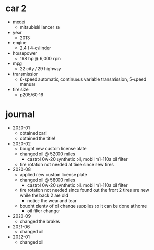# car 2

- model
  - mitsubishi lancer se
- year
  - 2013
- engine
  - 2.4 l 4-cylinder
- horsepower
  - 168 hp @ 6,000 rpm
- mpg
  - 22 city / 29 highway
- transmission
  - 6-speed automatic, continuous variable transmission, 5-speed manual
- tire size
  - p205/60r16

# journal

- 2020-01
  - obtained car!
  - obtained the title!
- 2020-02
  - bought new custom license plate
  - changed oil @ 52000 miles
    - castrol 0w-20 synthetic oil, mobil m1-110a oil filter
  - tire rotation not needed at time since new tires
- 2020-08
  - applied new custom license plate
  - changed oil @ 58000 miles
    - castrol 0w-20 synthetic oil, mobil m1-110a oil filter
  - tire rotation not needed since found out the front 2 tires are new while the back 2 are old
    - notice the wear and tear
  - bought plenty of oil change supplies so it can be done at home
    - oil filter changer
- 2020-09
  - changed the brakes
- 2021-06
  - changed oil
- 2022-01
  - changed oil
